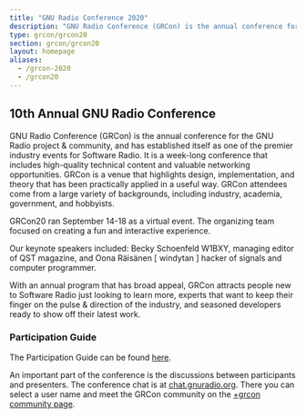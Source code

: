 ```yaml
---
title: "GNU Radio Conference 2020"
description: "GNU Radio Conference (GRCon) is the annual conference for the GNU Radio project & community, and has established itself as one of the premier industry events for Software Radio."
type: grcon/grcon20
section: grcon/grcon20
layout: homepage
aliases:
  - /grcon-2020
  - /grcon20
---
```


## 10th Annual GNU Radio Conference

GNU Radio Conference (GRCon) is the annual conference for the GNU Radio project & community, and has
established itself as one of the premier industry events for Software Radio. It
is a week-long conference that includes high-quality technical content and
valuable networking opportunities. GRCon is a venue that highlights design,
implementation, and theory that has been practically applied in a useful way.
GRCon attendees come from a large variety of backgrounds, including industry,
academia, government, and hobbyists.

GRCon20 ran September 14-18 as a virtual event. The organizing team focused on creating a fun and interactive experience. 

Our keynote speakers included: Becky Schoenfeld W1BXY, managing editor of QST magazine, 
and Oona Räisänen [ windytan ] hacker of signals and computer programmer. 

With an annual program that has broad appeal, GRCon attracts people new to
Software Radio just looking to learn more, experts that want to keep their finger
on the pulse & direction of the industry, and seasoned developers ready to show
off their latest work.

### Participation Guide 

The Participation Guide can be found [here](https://docs.google.com/document/d/e/2PACX-1vQtKfY1-ZT7bhYlkbQlOIKlv026qGr9ZbZlpoWx4Sjou8dOOZ4K2GvAMhCXVu0vIPYvq2z5KsvGIj36/pub).

An important part of the conference is the discussions between participants and presenters.
The conference chat is at [chat.gnuradio.org](https://chat.gnuradio.org). There you can
select a user name and meet the GRCon community on the
[+grcon community page](https://chat.gnuradio.org/#/group/+grcon:gnuradio.org).

